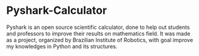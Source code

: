 # Pyshark-Calculator
Pyshark is an open source scientific calculator, done to help out students and professors to improve their results on mathematics field. It was made as a project, organized by Brazilian Institute of Robotics, with goal improve my knowledges in Python and its structures.
